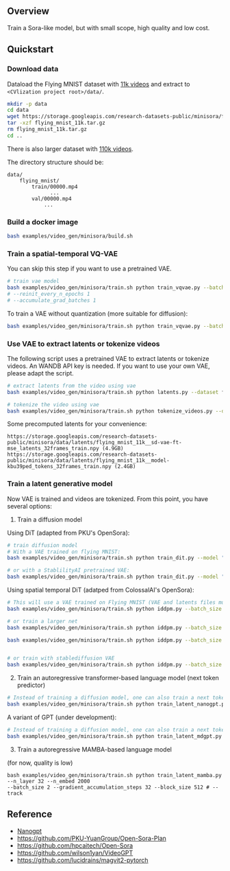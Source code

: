 ## Overview

Train a Sora-like model, but with small scope, high quality and low cost.

## Quickstart

### Download data

Dataload the Flying MNIST dataset with [11k videos](https://storage.googleapis.com/research-datasets-public/minisora/flying_mnist_11k.tar.gz) and extract to `<CVlization project root>/data/`.


```bash
mkdir -p data
cd data
wget https://storage.googleapis.com/research-datasets-public/minisora/flying_mnist_11k.tar.gz
tar -xzf flying_mnist_11k.tar.gz
rm flying_mnist_11k.tar.gz
cd ..
```

There is also larger dataset with [110k videos](https://storage.googleapis.com/research-datasets-public/minisora/flying_mnist_110k.tar.gz).

The directory structure should be:

```
data/
    flying_mnist/
        train/00000.mp4
              ...
        val/00000.mp4
            ...
```

### Build a docker image

```bash
bash examples/video_gen/minisora/build.sh
```

### Train a spatial-temporal VQ-VAE

You can skip this step if you want to use a pretrained VAE.

```bash
# train vae model
bash examples/video_gen/minisora/train.sh python train_vqvae.py --batch_size 2 --resolution 256 --sequence_length 32 --embedding_dim 4 --n_codes 5120 --limit_train_batches 1.0 --limit_val_batches 0.25 --epochs 150 --save_every_n_epochs 5 --low_utilization_cost 0.1 --network_variant s8_b --lr 0.001 --kl_loss_weight 0.01 --commitment_cost 0.25 --track
# --reinit_every_n_epochs 1
# --accumulate_grad_batches 1
```

To train a VAE without quantization (more suitable for diffusion):
```bash
bash examples/video_gen/minisora/train.sh python train_vqvae.py --batch_size 2 --resolution 256 --sequence_length 32 --embedding_dim 4 --n_codes 5120 --limit_train_batches 1.0 --limit_val_batches 0.25 --epochs 150 --save_every_n_epochs 5 --low_utilization_cost 0.1 --network_variant vae_s4t4_b --lr 0.001 --kl_loss_weight 0.1 --commitment_cost 0.25 --track
```

### Use VAE to extract latents or tokenize videos

The following script uses a pretrained VAE to extract latents or tokenize videos. An WANDB API key is needed. If you want to use your own VAE, please adapt the script.

```bash
# extract latents from the video using vae
bash examples/video_gen/minisora/train.sh python latents.py --dataset flying_mnist --batch_size 1 --vae stabilityai/sd-vae-ft-mse # zzsi_kungfu/videogpt/model-nilqq143:v14
```

```bash
# tokenize the video using vae
bash examples/video_gen/minisora/train.sh python tokenize_videos.py --dataset flying_mnist --batch_size 8
```

Some precomputed latents for your convenience:

```
https://storage.googleapis.com/research-datasets-public/minisora/data/latents/flying_mnist_11k__sd-vae-ft-mse_latents_32frames_train.npy (4.9GB)
https://storage.googleapis.com/research-datasets-public/minisora/data/latents/flying_mnist_11k__model-kbu39ped_tokens_32frames_train.npy (2.4GB)
```

### Train a latent generative model

Now VAE is trained and videos are tokenized. From this point, you have several options:

1. Train a diffusion model

Using DiT (adapted from PKU's OpenSora):
```bash
# train diffusion model
# With a VAE trained on flying MNIST:
bash examples/video_gen/minisora/train.sh python train_dit.py --model "Latte-S/2" --vae_model "zzsi_kungfu/videogpt/model-kbu39ped:v11" --batch_size 2 --num_clips_per_video 10 --lr 0.00002 --resolution 256 --sequence_length 4 --latent_input_size 64 --ae_temporal_stride 4 --ae_spatial_stride 4 --learn_sigma --ckpt_every 1000000 --sample_every 2000 --log_every 20 --epochs 100 --track

# or with a StablilityAI pretrained VAE:
bash examples/video_gen/minisora/train.sh python train_dit.py --model "Latte-T/2" --batch_size 2 --lr 0.00002 --resolution 256 --sequence_length 4 --latent_input_size 32 --ae_temporal_stride 1 --ae_spatial_stride 8 --learn_sigma --ckpt_every 1000000 --sample_every 100 --log_every 20 --epochs 100 --track
```

Using spatial temporal DiT (adatped from ColossalAI's OpenSora):

```bash
# This will use a VAE trained on Flying MNIST (VAE and latents files must match)
bash examples/video_gen/minisora/train.sh python iddpm.py --batch_size 4 --accumulate_grad_batches 8 --latent_frames_to_generate 8 --diffusion_steps 1000 --max_steps 1000000 --log_every 50 --sample_every 2000 --clip_grad 1.0 --vae zzsi_kungfu/videogpt/model-nilqq143:v14 --latents_input_file data/latents/flying_mnist__model-nilqq143_latents_32frames_train.npy --track

# or train a larger net
bash examples/video_gen/minisora/train.sh python iddpm.py --batch_size 1 --accumulate_grad_batches 32 --depth 16 --num_heads 12 --hidden_size 768 --max_steps 1000000 --log_every 50 --sample_every 2000 --diffusion_steps 1000 --clip_grad 1.0 --latent_frames_to_generate 8 --tokens_input_file data/latents/flying_mnist_110k__model-kbu39ped_tokens_32frames_train.npy --vae zzsi_kungfu/videogpt/model-kbu39ped:v11 --track

bash examples/video_gen/minisora/train.sh python iddpm.py --batch_size 1 --accumulate_grad_batches 32 --depth 16 --num_heads 12 --hidden_size 768 --max_steps 1000000 --log_every 500 --sample_every 5000 --checkpoint_every 500000 --diffusion_steps 1000 --clip_grad 1.0 --latent_frames_to_generate 32 --latents_input_file data/latents/flying_mnist_110k__sd-vae-ft-mse_latents_32frames_train.npy --vae stabilityai/sd-vae-ft-mse --resume_from zzsi_kungfu/flying_mnist/denoiser_model:v29 --track


# or train with stablediffusion VAE
bash examples/video_gen/minisora/train.sh python iddpm.py --batch_size 1 --accumulate_grad_batches 32 --depth 16 --num_heads 12 --hidden_size 768 --max_steps 1000000 --log_every 50 --sample_every 2000 --diffusion_steps 1000 --clip_grad 1.0 --latent_frames_to_generate 32 --latents_input_file data/latents/flying_mnist__sd-vae-ft-mse_latents_32frames_train.npy --vae stabilityai/sd-vae-ft-mse --track
```

2. Train an autoregressive transformer-based language model (next token predictor)

```bash
# Instead of training a diffusion model, one can also train a next token predictor.
bash examples/video_gen/minisora/train.sh python train_latent_nanogpt.py --block_size 512 --tokens_input_file data/latents/flying_mnist__model-kbu39ped_tokens_32frames_train.npy --sample_interval 2000 --batch_size 8 --gradient_accumulation_steps 4 --max_iters 10000000 --wandb_log
```

A variant of GPT (under development):

```bash
# Instead of training a diffusion model, one can also train a next token predictor.
bash examples/video_gen/minisora/train.sh python train_latent_mdgpt.py --block_size 512 --sparse_block_size 512 --sample_interval 1000 --num_latent_frames 8 --batch_size 8 --gradient_accumulation_steps 4 --use_1d_pos_emb --max_iters 100000000 --only_predict_last --wandb_log
```

3. Train a autoregressive MAMBA-based language model

(for now, quality is low)

```
bash examples/video_gen/minisora/train.sh python train_latent_mamba.py --n_layer 32 --n_embed 2000 
--batch_size 2 --gradient_accumulation_steps 32 --block_size 512 # --track
```

## Reference

- [Nanogpt](https://github.com/karpathy/nanoGPT)
- https://github.com/PKU-YuanGroup/Open-Sora-Plan
- https://github.com/hpcaitech/Open-Sora
- https://github.com/wilson1yan/VideoGPT
- https://github.com/lucidrains/magvit2-pytorch